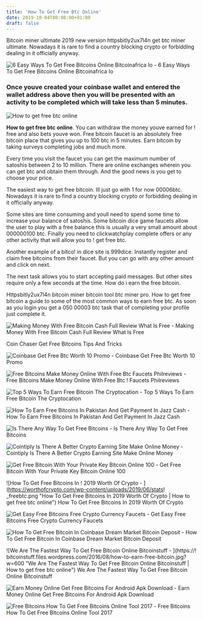 ```yaml
---
title: 'How To Get Free Btc Online'
date: 2019-10-04T00:08:00+01:00
draft: false
---
```


Bitcoin miner ultimate 2019 new version httpsbitly2ux7l4n get btc miner ultimate. Nowadays it is rare to find a country blocking crypto or forbidding dealing in it officially anyway.

![6 Easy Ways To Get Free Bitcoins Online Bitcoinafrica Io - ](https://bitcoinafrica.io/wp-content/uploads/2016/10/get-free-bitcoins-online.jpg "6 Easy Ways To Get Free Bitcoins Online Bitcoinafrica Io | How to get free btc online") 6 Easy Ways To Get Free Bitcoins Online Bitcoinafrica Io

### Once youve created your coinbase wallet and entered the wallet address above then you will be presented with an activity to be completed which will take less than 5 minutes.

![How to get free btc online](http://hubsales.net/media/207622.jpg "How to get free btc online")

**How to get free btc online**. You can withdraw the money youve earned for ! free and also bets youve won. Free bitcoin faucet is an absolutely free bitcoin place that gives you up to 100 btc in 5 minutes. Earn bitcoin by taking surveys completing jobs and much more.

Every time you visit the faucet you can get the maximum number of satoshis between 2 to 10 million. There are online exchanges wherein you can get btc and obtain them through. And the good news is you get to choose your price.

The easiest way to get free bitcoin. Ill just go with 1 for now 00006btc. Nowadays it is rare to find a country blocking crypto or forbidding dealing in it officially anyway.

Some sites are time consuming and youll need to spend some time to increase your balance of satoshis. Some bitcoin dice game faucets allow the user to play with a free balance this is usually a very small amount about 000000100 btc. Finally you need to clickwatchplay complete offers or any other activity that will allow you to ! get free btc.

Another example of a bitco! in dice site is 999dice. Instantly register and claim free bitcoins from their faucet. But you can go with any other amount and click on next.

The next task allows you to start accepting paid messages. But other sites require only a few seconds at the time. How do i earn the free bitcoin.

Httpsbitly2ux7l4n bitcoin miner bitcoin tool btc miner pro. How to get free bitcoin a guide to some of the most common ways to earn free btc. As soon as you login you get a 050 00003 btc task that of completing your profile just complete it.

![Making Money With Free Bitcoin Cash Full Review What Is Free - ](https://www.moneymakerland.com/images/sito/preview--20190616233229.jpg "Making Money With Free Bitcoin Cash Full Review What Is Free | How to get free btc online") Making Money With Free Bitcoin Cash Full Review What Is Free

Coin Chaser Get Free Bitcoins Tips And Tricks

![Coinbase Get Free Btc Worth 10 Promo - ](https://coinsutra.com/wp-content/uploads/2016/12/Free-Bitcoin-on-Coinbase-.png "Coinbase Get Free Btc Worth 10 Promo | How to get free btc online") Coinbase Get Free Btc Worth 10 Promo

![Free Bitcoins Make Money Online With Free Btc Faucets Philreviews - ](http://3.bp.blogspot.com/-JTTN5lGKa2g/VkXKDZx2u0I/AAAAAAAAERI/_J1JOfs4bL8/s1600/free%2Bbitcoin%2Bfaucets%2Bearn%2Bmoney%2Bonline%2BBTC.PNG "Free Bitcoins Make Money Online With Free Btc Faucets Philreviews | How to !   get free btc online") Free Bitcoins Make Money Online With Free Btc ! Faucets Philreviews

![Top 5 Ways To Earn Free Bitcoin The Cryptocation - ](https://i1.wp.com/thecryptocation.com/wp-content/uploads/maxresdefault-1.jpg?fit=1920%2C1080&ssl=1 "Top 5 Ways To Earn Free Bitcoin The Cryptocation | How to get free btc online") Top 5 Ways To Earn Free Bitcoin The Cryptocation

![How To Earn Free Bitcoins In Pakistan And Get Payment In Jazz Cash - ](https://3.bp.blogspot.com/-0LAtIyokvQw/XIheE68rgsI/AAAAAAAAQs8/JcbNyj4vby4t-dYDUYBIwCsq0dwejMYYgCEwYBhgL/s1600/5000%2BRupees%2Bper%2Bmonth%2B2.png "How To Earn Free Bitcoins In Pakistan And Get Payment In Jazz Cash | How to get free btc online") How To Earn Free Bitcoins In Pakistan And Get Payment In Jazz Cash

![Is There Any Way To Get Free Bitcoins - ](http://cryptomining-blog.com/wp-content/uploads/2015/04/bitplay-today-bitcoin-android-games.jpg "Is There Any Way To Get Free Bitcoins | How to get free btc online") Is There Any Way To Get Free Bitcoins

![Cointiply Is There A Better Crypto Earning Site Make Online Money - ](https://make-online-money.net/wp-content/uploads/2019/02/maxresdefault-14.jpg "Cointiply Is There A Better Crypto Earning Site Make Online Money | How to get free btc online") Cointiply Is There A Better Crypto Earning Site Make Online Money

![Get Free Bitcoin With Your Private Key Bitcoin Online 100 - ](https://btcoin.cf/get-bitcoin-everyday.png "Get Free Bitcoin With Your Private Key Bitcoin Online 100 | How to get free btc online") Get Free Bitcoin With Your Private Key Bitcoin Online 100

![How To Get Free Bitcoins In !   2019 Worth Of Crypto - ](https://worthofcrypto.com/wp-content/uploads/2019/06/stats!   _freebtc.png "How To Get Free Bitcoins In 2019 Worth Of Crypto | How to get free btc online") How To Get Free Bitcoins In 2019 Worth Of Crypto

![Get Easy Free Bitcoins Free Crypto Currency Faucets - ](https://i2.wp.com/moneyinvolve.com/wp-content/uploads/2019/06/tlagL9-W.png?fit=560%2C315&ssl=1 "Get Easy Free Bitcoins Free Crypto Currency Faucets | How to get free btc online") Get Easy Free Bitcoins Free Crypto Currency Faucets

![How To Get Free Bitcoin In Coinbase Dream Market Bitcoin Deposit - ](https://i0.wp.com/cointelegraph.com/storage/uploads/view/4cc23b3db526c7de480ca9b03219ebb9.png?ssl\u003d1 "How To Get Free Bitcoin In Coinbase Dream Market Bitcoin Deposit | How to get free btc online") How To Get Free Bitcoin In Coinbase Dream Market Bitcoin Deposit

![We Are The Fastest Way To Get Free Bitcoin Online Bitcoinstuff - ](https://!   bitcoinstuff.files.wordpress.com/2016/08/how-to-earn-free-bitcoin.jpg?w=600 "We Are The Fastest Way To Get Free Bitcoin Online Bitcoinstuff | How to get free btc online") We Are The Fastest Way To Get Free Bitcoin Online Bitcoinstuff

![Earn Money Online Get Free Bitcoins For Android Apk Download - ](https://image.winudf.com/v2/image/Y29tLmFuZHJvaWRlci5lYXJuYml0Y29pbl9zY3JlZW5fMF8xNTE2NjQyNzM1XzAyOQ/screen-0.jpg?fakeurl=1&type=.jpg "Earn Money Online Get Free Bitcoins For Android Apk Download | How to get free btc online") Earn Money Online Get Free Bitcoins For Android Apk Download

![Free Bitcoins How To Get Free Bitcoins Online Tool 2017 - ](https://i.pinimg.com/originals/06/6a/4e/066a4e8d6fd229ea47264c192ff9fe71.jpg "Free!    Bitcoins How To Get Free Bitcoins Online Tool 2017 | How to get free b!   tc online") Free Bitcoins How To Get Free Bitcoins Online Tool 2017